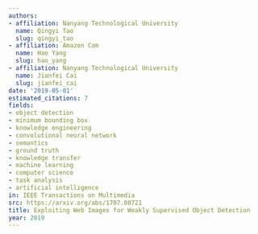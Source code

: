 ```yaml
---
authors:
- affiliation: Nanyang Technological University
  name: Qingyi Tao
  slug: qingyi_tao
- affiliation: Amazon Com
  name: Hao Yang
  slug: hao_yang
- affiliation: Nanyang Technological University
  name: Jianfei Cai
  slug: jianfei_cai
date: '2019-05-01'
estimated_citations: 7
fields:
- object detection
- minimum bounding box
- knowledge engineering
- convolutional neural network
- semantics
- ground truth
- knowledge transfer
- machine learning
- computer science
- task analysis
- artificial intelligence
in: IEEE Transactions on Multimedia
src: https://arxiv.org/abs/1707.08721
title: Exploiting Web Images for Weakly Supervised Object Detection
year: 2019
---
```


